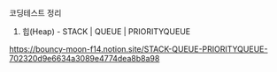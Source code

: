 코딩테스트 정리

1. 힙(Heap) - STACK | QUEUE | PRIORITYQUEUE

https://bouncy-moon-f14.notion.site/STACK-QUEUE-PRIORITYQUEUE-702320d9e6634a3089e4774dea8b8a98

